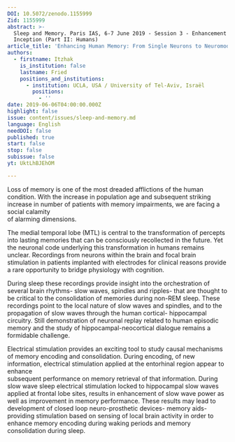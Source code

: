 ```yaml
---
DOI: 10.5072/zenodo.1155999
Zid: 1155999
abstract: >-
  Sleep and Memory. Paris IAS, 6-7 June 2019 - Session 3 - Enhancement and
  Inception (Part II: Humans)
article_title: 'Enhancing Human Memory: From Single Neurons to Neuromodulation'
authors:
  - firstname: Itzhak
    is_institution: false
    lastname: Fried
    positions_and_institutions:
      - institution: UCLA, USA / University of Tel-Aviv, Israël
        positions:
          - ''
date: 2019-06-06T04:00:00.000Z
highlight: false
issue: content/issues/sleep-and-memory.md
language: English
needDOI: false
published: true
start: false
stop: false
subissue: false
yt: UktLhBJEhOM

---
```


Loss of memory is one of the most dreaded afflictions of the human condition. With the increase in population age and subsequent striking increase in number of patients with memory impairments, we are facing a social calamity  
of alarming dimensions.

  
The medial temporal lobe (MTL) is central to the transformation of percepts into lasting memories that can be consciously recollected in the future. Yet the neuronal code underlying this transformation in humans remains unclear. Recordings from neurons within the brain and focal brain stimulation in patients implanted with electrodes for clinical reasons provide a rare opportunity to bridge physiology with cognition.

  
During sleep these recordings provide insight into the orchestration of several brain rhythms- slow waves, spindles and ripples- that are thought to be critical to the consolidation of memories during non-REM sleep. These recordings point to the local nature of slow waves and spindles, and to the propagation of slow waves through the human cortical- hippocampal circuitry. Still demonstration of neuronal replay related to human episodic memory and the study of hippocampal-neocortical dialogue remains a formidable challenge.

  
Electrical stimulation provides an exciting tool to study causal mechanisms of memory encoding and consolidation. During encoding, of new information, electrical stimulation applied at the entorhinal region appear to enhance  
subsequent performance on memory retrieval of that information. During slow wave sleep electrical stimulation locked to hippocampal slow waves applied at frontal lobe sites, results in enhancement of slow wave power as well as improvement in memory performance. These results may lead to development of closed loop neuro-prosthetic devices- memory aids- providing stimulation based on sensing of local brain activity in order to enhance memory encoding during waking periods and memory consolidation during sleep.

<Youtube yt="UktLhBJEhOM" caption="Enhancing Human Memory: From Single Neurons to Neuromodulation" start="false" stop="false"></Youtube>
